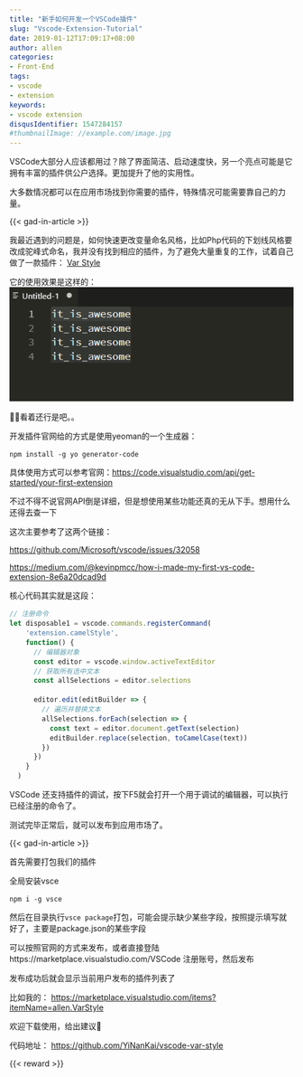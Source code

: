 ```yaml
---
title: "新手如何开发一个VSCode插件"
slug: "Vscode-Extension-Tutorial"
date: 2019-01-12T17:09:17+08:00
author: allen
categories:
- Front-End
tags:
- vscode
- extension
keywords:
- vscode extension
disqusIdentifier: 1547284157
#thumbnailImage: //example.com/image.jpg
---
```

VSCode大部分人应该都用过？除了界面简洁、启动速度快，另一个亮点可能是它拥有丰富的插件供公户选择。更加提升了他的实用性。

大多数情况都可以在应用市场找到你需要的插件，特殊情况可能需要靠自己的力量。

<!--more-->

{{< gad-in-article >}}

我最近遇到的问题是，如何快速更改变量命名风格，比如Php代码的下划线风格要改成驼峰式命名，我并没有找到相应的插件，为了避免大量重复的工作，试着自己做了一款插件： [Var Style](https://marketplace.visualstudio.com/items?itemName=allen.VarStyle)

它的使用效果是这样的：
![](https://raw.githubusercontent.com/YiNanKai/vscode-var-style/master/demo.gif)

🎉🎉看着还行是吧。。

开发插件官网给的方式是使用yeoman的一个生成器：

```
npm install -g yo generator-code
```

具体使用方式可以参考官网：https://code.visualstudio.com/api/get-started/your-first-extension


不过不得不说官网API倒是详细，但是想使用某些功能还真的无从下手。想用什么还得去查一下

这次主要参考了这两个链接：

https://github.com/Microsoft/vscode/issues/32058

https://medium.com/@kevinpmcc/how-i-made-my-first-vs-code-extension-8e6a20dcad9d

核心代码其实就是这段：
```js
// 注册命令
let disposable1 = vscode.commands.registerCommand(
    'extension.camelStyle',
    function() {
      // 编辑器对象
      const editor = vscode.window.activeTextEditor
      // 获取所有选中文本
      const allSelections = editor.selections

      editor.edit(editBuilder => {
        // 遍历并替换文本
        allSelections.forEach(selection => {
          const text = editor.document.getText(selection)
          editBuilder.replace(selection, toCamelCase(text))
        })
      })
    }
  )

```

VSCode 还支持插件的调试，按下F5就会打开一个用于调试的编辑器，可以执行已经注册的命令了。

测试完毕正常后，就可以发布到应用市场了。

{{< gad-in-article >}}

首先需要打包我们的插件

全局安装vsce
```
npm i -g vsce
```

然后在目录执行`vsce package`打包，可能会提示缺少某些字段，按照提示填写就好了，主要是package.json的某些字段

可以按照官网的方式来发布，或者直接登陆https://marketplace.visualstudio.com/VSCode 注册账号，然后发布

发布成功后就会显示当前用户发布的插件列表了

比如我的： https://marketplace.visualstudio.com/items?itemName=allen.VarStyle

欢迎下载使用，给出建议😬

代码地址： https://github.com/YiNanKai/vscode-var-style

{{< reward >}}
